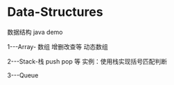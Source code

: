 # Data-Structures
数据结构 java demo


1---Array- 数组 增删改查等 动态数组

2---Stack-栈 push pop 等 实例：使用栈实现括号匹配判断

3---Queue
